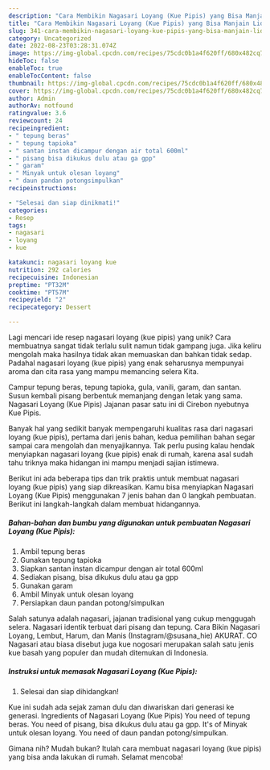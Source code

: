 ```yaml
---
description: "Cara Membikin Nagasari Loyang (Kue Pipis) yang Bisa Manjain Lidah"
title: "Cara Membikin Nagasari Loyang (Kue Pipis) yang Bisa Manjain Lidah"
slug: 341-cara-membikin-nagasari-loyang-kue-pipis-yang-bisa-manjain-lidah
category: Uncategorized
date: 2022-08-23T03:28:31.074Z
image: https://img-global.cpcdn.com/recipes/75cdc0b1a4f620ff/680x482cq70/nagasari-loyang-kue-pipis-foto-resep-utama.jpg
hideToc: false
enableToc: true
enableTocContent: false
thumbnail: https://img-global.cpcdn.com/recipes/75cdc0b1a4f620ff/680x482cq70/nagasari-loyang-kue-pipis-foto-resep-utama.jpg
cover: https://img-global.cpcdn.com/recipes/75cdc0b1a4f620ff/680x482cq70/nagasari-loyang-kue-pipis-foto-resep-utama.jpg
author: Admin
authorAv: notfound
ratingvalue: 3.6
reviewcount: 24
recipeingredient:
- " tepung beras"
- " tepung tapioka"
- " santan instan dicampur dengan air total 600ml"
- " pisang bisa dikukus dulu atau ga gpp"
- " garam"
- " Minyak untuk olesan loyang"
- " daun pandan potongsimpulkan"
recipeinstructions:

- "Selesai dan siap dinikmati!"
categories:
- Resep
tags:
- nagasari
- loyang
- kue

katakunci: nagasari loyang kue 
nutrition: 292 calories
recipecuisine: Indonesian
preptime: "PT32M"
cooktime: "PT57M"
recipeyield: "2"
recipecategory: Dessert

---
```





Lagi mencari ide resep nagasari loyang (kue pipis) yang unik? Cara membuatnya sangat tidak terlalu sulit namun tidak gampang juga. Jika keliru mengolah maka hasilnya tidak akan memuaskan dan bahkan tidak sedap. Padahal nagasari loyang (kue pipis) yang enak seharusnya mempunyai aroma dan cita rasa yang mampu memancing selera Kita.





Campur tepung beras, tepung tapioka, gula, vanili, garam, dan santan. Susun kembali pisang berbentuk memanjang dengan letak yang sama. Nagasari Loyang (Kue Pipis) Jajanan pasar satu ini di Cirebon nyebutnya Kue Pipis.

Banyak hal yang sedikit banyak mempengaruhi kualitas rasa dari nagasari loyang (kue pipis), pertama dari jenis bahan, kedua pemilihan bahan segar sampai cara mengolah dan menyajikannya. Tak perlu pusing kalau hendak menyiapkan nagasari loyang (kue pipis) enak di rumah, karena asal sudah tahu triknya maka hidangan ini mampu menjadi sajian istimewa.






Berikut ini ada beberapa tips dan trik praktis untuk membuat nagasari loyang (kue pipis) yang siap dikreasikan. Kamu bisa menyiapkan Nagasari Loyang (Kue Pipis) menggunakan 7 jenis bahan dan 0 langkah pembuatan. Berikut ini langkah-langkah dalam membuat hidangannya.

<!--inarticleads1-->

##### Bahan-bahan dan bumbu yang digunakan untuk pembuatan Nagasari Loyang (Kue Pipis):

1. Ambil  tepung beras
1. Gunakan  tepung tapioka
1. Siapkan  santan instan dicampur dengan air total 600ml
1. Sediakan  pisang, bisa dikukus dulu atau ga gpp
1. Gunakan  garam
1. Ambil  Minyak untuk olesan loyang
1. Persiapkan  daun pandan potong/simpulkan


Salah satunya adalah nagasari, jajanan tradisional yang cukup menggugah selera. Nagasari identik terbuat dari pisang dan tepung. Cara Bikin Nagasari Loyang, Lembut, Harum, dan Manis (Instagram/@susana_hie) AKURAT. CO Nagasari atau biasa disebut juga kue nogosari merupakan salah satu jenis kue basah yang populer dan mudah ditemukan di Indonesia. 

<!--inarticleads2-->

##### Instruksi untuk memasak Nagasari Loyang (Kue Pipis):


1. Selesai dan siap dihidangkan!

Kue ini sudah ada sejak zaman dulu dan diwariskan dari generasi ke generasi. Ingredients of Nagasari Loyang (Kue Pipis) You need of tepung beras. You need of pisang, bisa dikukus dulu atau ga gpp. It&#39;s of Minyak untuk olesan loyang. You need of daun pandan potong/simpulkan. 

Gimana nih? Mudah bukan? Itulah cara membuat nagasari loyang (kue pipis) yang bisa anda lakukan di rumah. Selamat mencoba!
